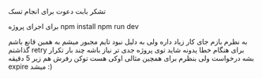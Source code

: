 تشکر بابت دعوت برای انجام تسک

برای اجرای پروژه
npm install
npm run dev

به نظرم بازم جای کار زیاد داره ولی به دلیل نبود تایم مجبور میشم به همین قانع باشم
گذاشتم retry برای هنگام خطا یدونه
شاید توی پروژه جدی تر نیاز باشه چند بار تکرار بشه درخواست ولی بنظرم برای همچین مثالی اوکی هست
توکن رفرش هم زیر 5 دقیقه expire میشد :)
